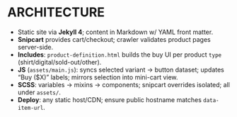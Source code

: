 # ARCHITECTURE
- Static site via **Jekyll 4**; content in Markdown w/ YAML front matter.
- **Snipcart** provides cart/checkout; crawler validates product pages server-side.
- **Includes**: `product-definition.html` builds the buy UI per product `type` (shirt/digital/sold-out/other).
- **JS** (`assets/main.js`): syncs selected variant → button dataset; updates “Buy ($X)” labels; mirrors selection into mini-cart view.
- **SCSS**: variables → mixins → components; snipcart overrides isolated; all under `assets/`.
- **Deploy**: any static host/CDN; ensure public hostname matches `data-item-url`.